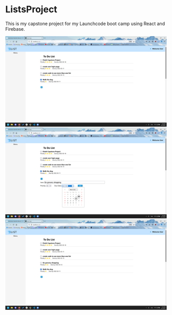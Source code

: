 # ListsProject

This is my capstone project for my Launchcode boot camp using React and Firebase.

![Screenshot 1](screenshots/Screenshot1.png?raw=true)
![Screenshot 2](screenshots/Screenshot2.png?raw=true)
![Screenshot 3](screenshots/Screenshot3.png?raw=true)
